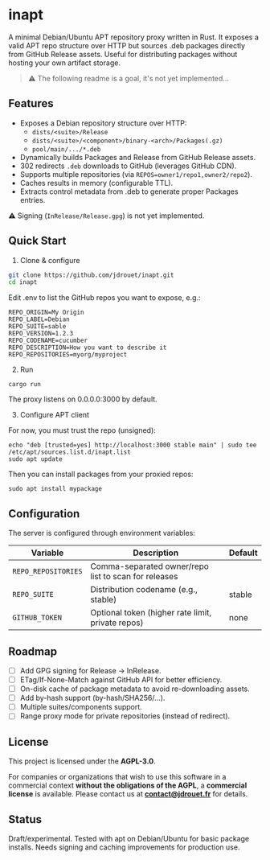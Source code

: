 # inapt

A minimal Debian/Ubuntu APT repository proxy written in Rust. It exposes a valid APT repo structure over HTTP but sources .deb packages directly from GitHub Release assets. Useful for distributing packages without hosting your own artifact storage.

> ⚠️ The following readme is a goal, it's not yet implemented...

## Features

- Exposes a Debian repository structure over HTTP:
  - `dists/<suite>/Release`
  - `dists/<suite>/<component>/binary-<arch>/Packages(.gz)`
  - `pool/main/.../*.deb`
- Dynamically builds Packages and Release from GitHub Release assets.
- 302 redirects `.deb` downloads to GitHub (leverages GitHub CDN).
- Supports multiple repositories (via `REPOS=owner1/repo1,owner2/repo2`).
- Caches results in memory (configurable TTL).
- Extracts control metadata from .deb to generate proper Packages entries.

⚠️ Signing (`InRelease/Release.gpg`) is not yet implemented.

## Quick Start

1. Clone & configure

```bash
git clone https://github.com/jdrouet/inapt.git
cd inapt
```

Edit .env to list the GitHub repos you want to expose, e.g.:

```
REPO_ORIGIN=My Origin
REPO_LABEL=Debian
REPO_SUITE=sable
REPO_VERSION=1.2.3
REPO_CODENAME=cucumber
REPO_DESCRIPTION=How you want to describe it
REPO_REPOSITORIES=myorg/myproject
```

2. Run

```
cargo run
```

The proxy listens on 0.0.0.0:3000 by default.

3. Configure APT client

For now, you must trust the repo (unsigned):

```
echo "deb [trusted=yes] http://localhost:3000 stable main" | sudo tee /etc/apt/sources.list.d/inapt.list
sudo apt update
```

Then you can install packages from your proxied repos:

```
sudo apt install mypackage
```

## Configuration

The server is configured through environment variables:

| Variable | Description | Default |
|----------|-------------|---------|
| `REPO_REPOSITORIES` | Comma-separated owner/repo list to scan for releases | |
| `REPO_SUITE` | Distribution codename (e.g., stable) | stable |
| `GITHUB_TOKEN` | Optional token (higher rate limit, private repos) | none |

## Roadmap

- [ ] Add GPG signing for Release → InRelease.
- [ ] ETag/If-None-Match against GitHub API for better efficiency.
- [ ] On-disk cache of package metadata to avoid re-downloading assets.
- [ ] Add by-hash support (by-hash/SHA256/...).
- [ ] Multiple suites/components support.
- [ ] Range proxy mode for private repositories (instead of redirect).

## License

This project is licensed under the **AGPL-3.0**.

For companies or organizations that wish to use this software in a commercial context **without the obligations of the AGPL**, a **commercial license** is available. Please contact us at **contact@jdrouet.fr** for details.

## Status

Draft/experimental. Tested with apt on Debian/Ubuntu for basic package installs. Needs signing and caching improvements for production use.
